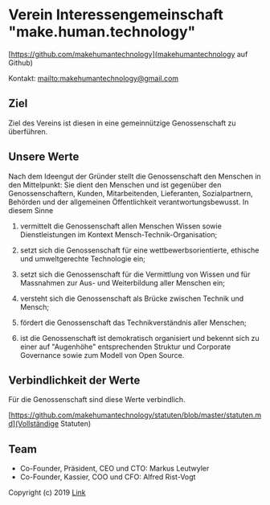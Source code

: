 # Verein Interessengemeinschaft "make.human.technology"

[https://github.com/makehumantechnology](makehumantechnology auf Github)

Kontakt: [mailto:makehumantechnology@gmail.com](makehumantechnology@gmail.com)

## Ziel

Ziel des Vereins ist diesen in eine gemeinnützige Genossenschaft zu überführen.          

## Unsere Werte
          

                
Nach dem Ideengut der Gründer stellt die Genossenschaft den Menschen in den Mittelpunkt: Sie dient den Menschen und ist gegenüber den Genossenschaftern, Kunden, Mitarbeitenden, Lieferanten, Sozialpartnern, Behörden und der allgemeinen Öffentlichkeit verantwortungsbewusst. In diesem Sinne        
                            
1.  vermittelt die Genossenschaft allen Menschen Wissen sowie Dienstleistungen im Kontext Mensch-Technik-Organisation;       
                            
2.  setzt sich die Genossenschaft für eine wettbewerbsorientierte, ethische und umweltgerechte Technologie ein;    
                            
3.  setzt sich die Genossenschaft für die Vermittlung von Wissen und für Massnahmen zur Aus- und Weiterbildung aller Menschen ein; 

4.  versteht sich die Genossenschaft als Brücke zwischen Technik und Mensch;  

5.  fördert die Genossenschaft das Technikverständnis aller Menschen;     

6.  ist die Genossenschaft ist demokratisch organisiert und bekennt sich zu einer auf "Augenhöhe" entsprechenden Struktur und Corporate Governance sowie zum Modell von Open Source.

## Verbindlichkeit der Werte

Für die Genossenschaft sind diese Werte verbindlich.

[https://github.com/makehumantechnology/statuten/blob/master/statuten.md](Vollständige Statuten)

## Team

* Co-Founder, Präsident, CEO und CTO: Markus Leutwyler
* Co-Founder, Kassier, COO und CFO: Alfred Rist-Vogt

Copyright (c) 2019 [Link](url)
